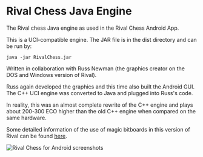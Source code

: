 Rival Chess Java Engine
=======================

The Rival chess Java engine as used in the Rival Chess Android App.

This is a UCI-compatible engine. The JAR file is in the dist directory and can be run by:

	java -jar RivalChess.jar

Written in collaboration with Russ Newman (the graphics creator on the DOS and Windows version of Rival).

Russ again developed the graphics and this time also built the Android GUI.  The C++ UCI engine was converted to Java and plugged into Russ's code.

In reality, this was an almost complete rewrite of the C++ engine and plays about 200-300 ECO higher than the old C++ engine when compared on the same hardware.

Some detailed information of the use of magic bitboards in this version of Rival can be found [here](http://www.afewmorelines.com/understanding-magic-bitboards-in-chess-programming/).

![Rival Chess for Android screenshots](http://www.rivalchess.com/wp-content/themes/thesis_18/custom/rotator/screens.jpg)
